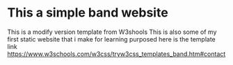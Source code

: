 # This a simple band website
This is a modify version template from W3shools
This is also some of my first static website that i make for learning purposed
here is the template link https://www.w3schools.com/w3css/tryw3css_templates_band.htm#contact

